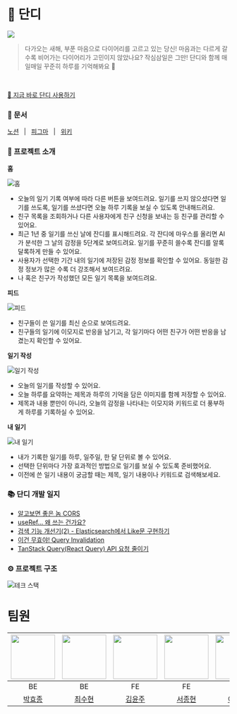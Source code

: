<h1>📔 단디</h1>

<img  src="https://cdn.discordapp.com/attachments/1170919342456700992/1176352843448451153/52d1f8d5a948a299.png?ex=656e8ef5&is=655c19f5&hm=7104f6e4ce7497f81ad8b8eb2e27bc1e24d2f743fc61c5068ea74803f911b5e0&"/>

> 다가오는 새해, 부푼 마음으로 다이어리를 고르고 있는 당신! 마음과는 다르게 갈수록 비어가는 다이어리가 고민이지 않았나요?
작심삼일은 그만! 단디와 함께 매일매일 꾸준히 하루를 기억해봐요 🌱

<br/>
<p>
<a href="https://dandi-ary.site">🔗 지금 바로 단디 사용하기</a>
</p>

<h3>📖 문서</h3> 
<p>
  <a href="https://www.notion.so/kimyoonju/fbe671710cd9468587be6232d9697d3c?pvs=4">노션</a>
  &nbsp; | &nbsp; 
  <a href="https://www.figma.com/file/zJVmbuNXUV3cFFIFCqolXY/Dandi_Design?type=design&node-id=0-1&mode=design&t=nfkk1qWdfnKYXdta-0">피그마</a>
  &nbsp; | &nbsp; 
  <a href="https://github.com/boostcampwm2023/web18_Dandi/wiki">위키</a>
</p>

<h3>🚀 프로젝트 소개</h3>

<b>홈</b>

<img src="https://github.com/boostcampwm2023/web18_Dandi/assets/86141652/7f97bc0a-2e12-4708-94c7-5a91d9a5b5bf" alt="홈"/>

<ul>
  <li>오늘의 일기 기록 여부에 따라 다른 버튼을 보여드려요. 일기를 쓰지 않으셨다면 일기를 쓰도록, 일기를 쓰셨다면 오늘 하루 기록을 보실 수 있도록 안내해드려요.</li>
  <li>친구 목록을 조회하거나 다른 사용자에게 친구 신청을 보내는 등 친구를 관리할 수 있어요.</li>
  <li>최근 1년 중 일기를 쓰신 날에 잔디를 표시해드려요. 각 잔디에 마우스를 올리면 AI가 분석한 그 날의 감정을 5단계로 보여드려요. 일기를 꾸준히 쓸수록 잔디를 알록달록하게 만들 수 있어요.</li>
  <li>사용자가 선택한 기간 내의 일기에 저장된 감정 정보를 확인할 수 있어요. 동일한 감정 정보가 많은 수록 더 강조해서 보여드려요.</li>
  <li>나 혹은 친구가 작성했던 모든 일기 목록을 보여드려요.</li>
</ul>

<b>피드</b>

<img src="https://github.com/boostcampwm2023/web18_Dandi/assets/86141652/a7f19b08-c478-48df-b255-36b28d8a3e70" alt="피드"/>

<ul>
  <li>친구들이 쓴 일기를 최신 순으로 보여드려요.</li>
  <li>친구들의 일기에 이모지로 반응을 남기고, 각 일기마다 어떤 친구가 어떤 반응을 남겼는지 확인할 수 있어요.</li>
</ul>

<b>일기 작성</b>

<img src="https://github.com/boostcampwm2023/web18_Dandi/assets/86141652/46df11b3-a9e9-4952-acc3-f4022ad985e2" alt="일기 작성"/>

<ul>
  <li>오늘의 일기를 작성할 수 있어요.</li>
  <li>오늘 하루를 요약하는 제목과 하루의 기억을 담은 이미지를 함께 저장할 수 있어요.</li>
  <li>제목과 내용 뿐만이 아니라, 오늘의 감정을 나타내는 이모지와 키워드로 더 풍부하게 하루를 기록하실 수 있어요.</li>
</ul>

<b>내 일기</b>

<img src="https://github.com/boostcampwm2023/web18_Dandi/assets/86141652/87bcaaf5-625e-45f4-9183-67c7465e1bdb" alt="내 일기"/>

<ul>
  <li>내가 기록한 일기를 하루, 일주일, 한 달 단위로 볼 수 있어요.</li>
  <li>선택한 단위마다 가장 효과적인 방법으로 일기를 보실 수 있도록 준비했어요.</li>
  <li>이전에 쓴 일기 내용이 궁금할 때는 제목, 일기 내용이나 키워드로 검색해보세요.</li>
</ul>

<h3>📚 단디 개발 일지</h3>
<ul>
  <li>
    <a href="https://velog.io/@shunny/Web-%EC%95%8C%EA%B3%A0-%EB%B3%B4%EB%A9%B4-%EC%A2%8B%EC%9D%80-%EB%86%88...-CORS">알고보면 좋은 놈 CORS</a>
  </li>
  <li>
    <a href="https://velog.io/@gimewn/useRef-%EC%99%9C-%EC%93%B0%EB%8A%94-%EA%B1%B4%EA%B0%80%EC%9A%94">useRef... 왜 쓰는 건가요?</a>
  </li>
  <li>
    <a href="https://www.notion.so/kimyoonju/2-Elasticsearch-Like-7bb08e2d93584255a95a9e075afdbfc0?pvs=4">검색 기능 개선기(2) - Elasticsearch에서 Like문 구현하기</a>
  </li>
  <li>
    <a href="https://surpise.tistory.com/6">이건 무효야! Query Invalidation</a>
  </li>
  <li>
    <a href="https://velog.io/@dohun2/React-Query%EB%A1%9C-API-%EC%9A%94%EC%B2%AD-%EC%A4%84%EC%9D%B4%EA%B8%B0">TanStack Query(React Query) API 요청 줄이기
</a>
  </li>
</ul>

<h3>⚙️ 프로젝트 구조</h3>
<img src="https://github.com/boostcampwm2023/web18_Dandi/assets/81965433/6b191bef-aeaa-4108-bbe5-dfc994bcd7e4" alt="테크 스택"/>


# 팀원

| <img src="https://avatars.githubusercontent.com/u/75190035?v=4" height=100 width=100 /> | <img src="https://avatars.githubusercontent.com/u/113580033?v=4" height=100 width=100 /> | <img src="https://avatars.githubusercontent.com/u/97578425?v=4" height=100 width=100 /> | <img src="https://avatars.githubusercontent.com/u/86141652?v=4" height=100 width=100 /> | <img src="https://avatars.githubusercontent.com/u/81965433?v=4" height=100 width=100 /> |
| :-------------------------------------------------------------------------------------: | :--------------------------------------------------------------------------------------: | :-------------------------------------------------------------------------------------: | :-------------------------------------------------------------------------------------: | :-------------------------------------------------------------------------------------: |
|                                           BE                                            |                                            BE                                            |                                           FE                                            |                                           FE                                            |                                           FE                                            |
|                        [박효종](https://github.com/HyoJongPark)                         |                          [최수현](https://github.com/shunny822)                          |                           [김윤주](https://github.com/gimewn)                           |                          [서종현](https://github.com/surpise)                           |                           [이도훈](https://github.com/dohun2)                           |
